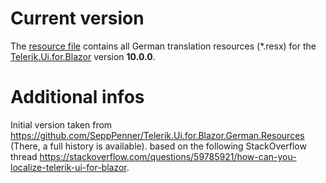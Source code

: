 # Current version

The [resource file](./TelerikMessages.de-DE.resx) contains all German translation resources (*.resx) for the [Telerik.Ui.for.Blazor](https://docs.telerik.com/blazor-ui/introduction) version **10.0.0**.

# Additional infos

Initial version taken from https://github.com/SeppPenner/Telerik.Ui.for.Blazor.German.Resources (There, a full history is available).
based on the following StackOverflow thread https://stackoverflow.com/questions/59785921/how-can-you-localize-telerik-ui-for-blazor.
